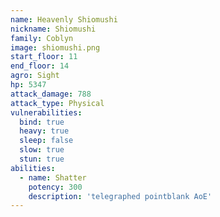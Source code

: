 ```yaml
---
name: Heavenly Shiomushi
nickname: Shiomushi
family: Coblyn
image: shiomushi.png
start_floor: 11
end_floor: 14
agro: Sight
hp: 5347
attack_damage: 788
attack_type: Physical
vulnerabilities:
  bind: true
  heavy: true
  sleep: false
  slow: true
  stun: true
abilities:
  - name: Shatter
    potency: 300
    description: 'telegraphed pointblank AoE'
---
```

